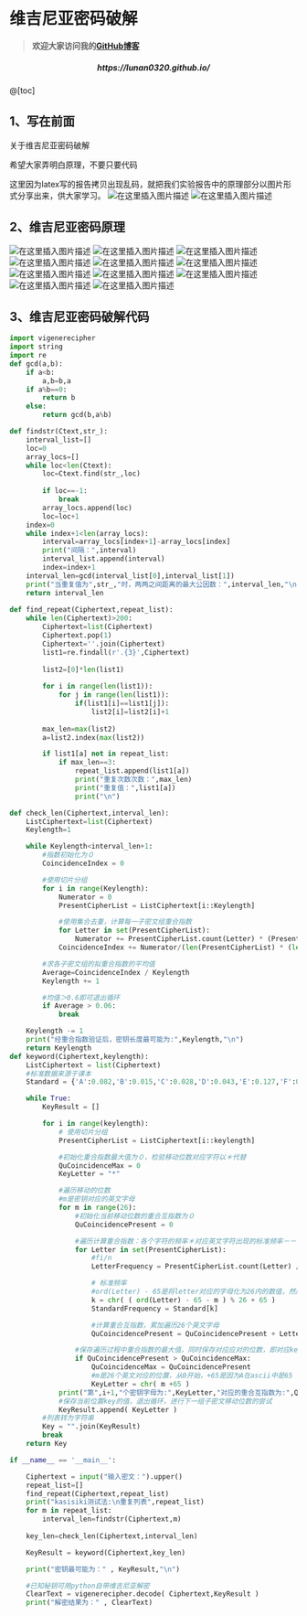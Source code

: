 # 维吉尼亚密码破解
> **欢迎大家访问我的[GitHub博客](https://lunan0320.github.io/)**

<h5 align='center'> https://lunan0320.github.io/</h5>

@[toc]

## 1、写在前面

关于维吉尼亚密码破解

希望大家弄明白原理，不要只要代码

这里因为latex写的报告拷贝出现乱码，就把我们实验报告中的原理部分以图片形式分享出来，供大家学习。
![在这里插入图片描述](https://img-blog.csdnimg.cn/20210517220727148.png?x-oss-process=image/watermark,type_ZmFuZ3poZW5naGVpdGk,shadow_10,text_aHR0cHM6Ly9ibG9nLmNzZG4ubmV0L3FxXzUxOTI3NjU5,size_16,color_FFFFFF,t_70)
![在这里插入图片描述](https://img-blog.csdnimg.cn/20210517220737638.png?x-oss-process=image/watermark,type_ZmFuZ3poZW5naGVpdGk,shadow_10,text_aHR0cHM6Ly9ibG9nLmNzZG4ubmV0L3FxXzUxOTI3NjU5,size_16,color_FFFFFF,t_70)

## 2、维吉尼亚密码原理

![在这里插入图片描述](https://img-blog.csdnimg.cn/20210517220319319.png?x-oss-process=image/watermark,type_ZmFuZ3poZW5naGVpdGk,shadow_10,text_aHR0cHM6Ly9ibG9nLmNzZG4ubmV0L3FxXzUxOTI3NjU5,size_16,color_FFFFFF,t_70)
![在这里插入图片描述](https://img-blog.csdnimg.cn/20210517220346680.png?x-oss-process=image/watermark,type_ZmFuZ3poZW5naGVpdGk,shadow_10,text_aHR0cHM6Ly9ibG9nLmNzZG4ubmV0L3FxXzUxOTI3NjU5,size_16,color_FFFFFF,t_70)
![在这里插入图片描述](https://img-blog.csdnimg.cn/20210517220412817.png?x-oss-process=image/watermark,type_ZmFuZ3poZW5naGVpdGk,shadow_10,text_aHR0cHM6Ly9ibG9nLmNzZG4ubmV0L3FxXzUxOTI3NjU5,size_16,color_FFFFFF,t_70)
![在这里插入图片描述](https://img-blog.csdnimg.cn/20210517220427492.png?x-oss-process=image/watermark,type_ZmFuZ3poZW5naGVpdGk,shadow_10,text_aHR0cHM6Ly9ibG9nLmNzZG4ubmV0L3FxXzUxOTI3NjU5,size_16,color_FFFFFF,t_70)
![在这里插入图片描述](https://img-blog.csdnimg.cn/20210517220448746.png?x-oss-process=image/watermark,type_ZmFuZ3poZW5naGVpdGk,shadow_10,text_aHR0cHM6Ly9ibG9nLmNzZG4ubmV0L3FxXzUxOTI3NjU5,size_16,color_FFFFFF,t_70)
![在这里插入图片描述](https://img-blog.csdnimg.cn/20210517220513704.png?x-oss-process=image/watermark,type_ZmFuZ3poZW5naGVpdGk,shadow_10,text_aHR0cHM6Ly9ibG9nLmNzZG4ubmV0L3FxXzUxOTI3NjU5,size_16,color_FFFFFF,t_70)
![在这里插入图片描述](https://img-blog.csdnimg.cn/20210517220529140.png?x-oss-process=image/watermark,type_ZmFuZ3poZW5naGVpdGk,shadow_10,text_aHR0cHM6Ly9ibG9nLmNzZG4ubmV0L3FxXzUxOTI3NjU5,size_16,color_FFFFFF,t_70)
![在这里插入图片描述](https://img-blog.csdnimg.cn/20210517220550312.png?x-oss-process=image/watermark,type_ZmFuZ3poZW5naGVpdGk,shadow_10,text_aHR0cHM6Ly9ibG9nLmNzZG4ubmV0L3FxXzUxOTI3NjU5,size_16,color_FFFFFF,t_70)
![在这里插入图片描述](https://img-blog.csdnimg.cn/20210517220610499.png?x-oss-process=image/watermark,type_ZmFuZ3poZW5naGVpdGk,shadow_10,text_aHR0cHM6Ly9ibG9nLmNzZG4ubmV0L3FxXzUxOTI3NjU5,size_16,color_FFFFFF,t_70)
![在这里插入图片描述](https://img-blog.csdnimg.cn/20210517220625236.png?x-oss-process=image/watermark,type_ZmFuZ3poZW5naGVpdGk,shadow_10,text_aHR0cHM6Ly9ibG9nLmNzZG4ubmV0L3FxXzUxOTI3NjU5,size_16,color_FFFFFF,t_70)
![在这里插入图片描述](https://img-blog.csdnimg.cn/20210517220641757.png?x-oss-process=image/watermark,type_ZmFuZ3poZW5naGVpdGk,shadow_10,text_aHR0cHM6Ly9ibG9nLmNzZG4ubmV0L3FxXzUxOTI3NjU5,size_16,color_FFFFFF,t_70)

## 3、维吉尼亚密码破解代码

```python
import vigenerecipher
import string
import re
def gcd(a,b):
    if a<b:
        a,b=b,a
    if a%b==0:
        return b
    else:
        return gcd(b,a%b)

def findstr(Ctext,str_):
    interval_list=[]
    loc=0
    array_locs=[]
    while loc<len(Ctext):
        loc=Ctext.find(str_,loc)
        
        if loc==-1:
            break
        array_locs.append(loc)
        loc=loc+1
    index=0
    while index+1<len(array_locs):
        interval=array_locs[index+1]-array_locs[index]
        print("间隔：",interval)
        interval_list.append(interval)
        index=index+1
    interval_len=gcd(interval_list[0],interval_list[1])
    print("当重复值为",str_,"时，两两之间距离的最大公因数：",interval_len,"\n")
    return interval_len
    
def find_repeat(Ciphertext,repeat_list):
    while len(Ciphertext)>200:
        Ciphertext=list(Ciphertext)
        Ciphertext.pop(1)
        Ciphertext=''.join(Ciphertext)
        list1=re.findall(r'.{3}',Ciphertext)
    
        list2=[0]*len(list1)
        
        for i in range(len(list1)):
            for j in range(len(list1)):
                if(list1[i]==list1[j]):
                    list2[i]=list2[i]+1
                    
        max_len=max(list2)
        a=list2.index(max(list2))

        if list1[a] not in repeat_list:
            if max_len==3:
                repeat_list.append(list1[a])
                print("重复次数次数：",max_len)
                print("重复值：",list1[a])
                print("\n")

def check_len(Ciphertext,interval_len):
    ListCiphertext=list(Ciphertext)
    Keylength=1

    while Keylength<interval_len+1:
        #指数初始化为０
        CoincidenceIndex = 0

        #使用切片分组
        for i in range(Keylength):
            Numerator = 0
            PresentCipherList = ListCiphertext[i::Keylength]

            #使用集合去重，计算每一子密文组重合指数
            for Letter in set(PresentCipherList):
                Numerator += PresentCipherList.count(Letter) * (PresentCipherList.count(Letter)-1)
            CoincidenceIndex += Numerator/(len(PresentCipherList) * (len(PresentCipherList)-1))

        #求各子密文组的拟重合指数的平均值
        Average=CoincidenceIndex / Keylength
        Keylength += 1

        #均值＞0.6即可退出循环
        if Average > 0.06:
            break

    Keylength -= 1
    print("经重合指数验证后，密钥长度最可能为:",Keylength,"\n")
    return Keylength
def keyword(Ciphertext,keylength):
    ListCiphertext = list(Ciphertext)
    #标准数据来源于课本
    Standard = {'A':0.082,'B':0.015,'C':0.028,'D':0.043,'E':0.127,'F':0.022,'G':0.020,'H':0.061,'I':0.070,'J':0.002,'K':0.008,'L':0.040,'M':0.024,'N':0.067,'O':0.075,'P':0.019,'Q':0.001,'R':0.060,'S':0.063,'T':0.091,'U':0.028,'V':0.010,'W':0.023,'X':0.001,'Y':0.020,'Z':0.001}

    while True:
        KeyResult = []

        for i in range(keylength):
            # 使用切片分组
            PresentCipherList = ListCiphertext[i::keylength]

            #初始化重合指数最大值为０，检验移动位数对应字符以＊代替
            QuCoincidenceMax = 0
            KeyLetter = "*"

            #遍历移动的位数
            #m是密钥对应的英文字母
            for m in range(26):
                #初始化当前移动位数的重合互指数为０
                QuCoincidencePresent = 0

                #遍历计算重合指数：各个字符的频率＊对应英文字符出现的标准频率－－－的和
                for Letter in set(PresentCipherList):
                    #fi/n
                    LetterFrequency = PresentCipherList.count(Letter) / len(PresentCipherList)

                    # 标准频率
                    #ord(Letter) - 65是将letter对应的字母化为26内的数值，然后与m运算，得到的k是对应的明文字母
                    k = chr( ( ord(Letter) - 65 - m ) % 26 + 65 )
                    StandardFrequency = Standard[k]

                    #计算重合互指数，累加遍历26个英文字母
                    QuCoincidencePresent = QuCoincidencePresent + LetterFrequency * StandardFrequency

                #保存遍历过程中重合指数的最大值，同时保存对应应对的位数，即对应key的字符
                if QuCoincidencePresent > QuCoincidenceMax:
                    QuCoincidenceMax = QuCoincidencePresent
                    #m是26个英文对应的位置，从0开始，+65是因为A在ascii中是65
                    KeyLetter = chr( m +65 )
            print("第",i+1,"个密钥字母为:",KeyLetter,"对应的重合互指数为:",QuCoincidenceMax)
            #保存当前位置key的值，退出循环，进行下一组子密文移动位数的尝试
            KeyResult.append( KeyLetter )
        #列表转为字符串
        Key = "".join(KeyResult)
        break
    return Key

if __name__ == '__main__':

    Ciphertext = input("输入密文：").upper()
    repeat_list=[]
    find_repeat(Ciphertext,repeat_list)
    print("kasisiki测试法:\n重复列表",repeat_list)
    for m in repeat_list:
        interval_len=findstr(Ciphertext,m)
    
    key_len=check_len(Ciphertext,interval_len)

    KeyResult = keyword(Ciphertext,key_len)

    print("密钥最可能为：" , KeyResult,"\n")

    #已知秘钥可用python自带维吉尼亚解密
    ClearText = vigenerecipher.decode( Ciphertext,KeyResult )
    print("解密结果为：" , ClearText)


```